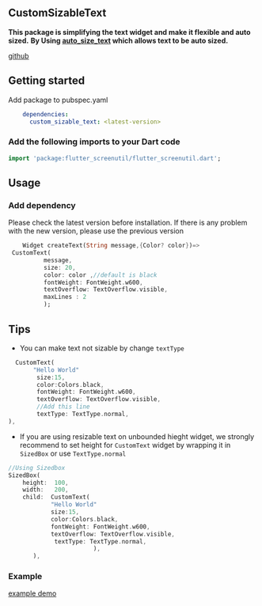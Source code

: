 ## CustomSizableText

**This package is simplifying the text widget and make it flexible and auto sized.**
**By Using [auto_size_text](https://pub.dev/packages/auto_size_text) which allows text to be auto sized.**

[github](https://github.com/ElGenius-developer/custom_sizable_text)

## Getting started
Add package to pubspec.yaml
``` yaml
    dependencies:
      custom_sizable_text: <latest-version>
```
### Add the following imports to your Dart code

```dart
import 'package:flutter_screenutil/flutter_screenutil.dart';
```


## Usage

### Add dependency

Please check the latest version before installation.
If there is any problem with the new version, please use the previous version

```dart
    Widget createText(String message,{Color? color})=>
 CustomText(
          message,
          size: 20,
          color: color ,//default is black
          fontWeight: FontWeight.w600,
          textOverflow: TextOverflow.visible,
          maxLines : 2
          );
```
## Tips 
- You can make text not sizable by change `textType`
```dart
  CustomText(
       "Hello World"
        size:15,
        color:Colors.black,
        fontWeight: FontWeight.w600,
        textOverflow: TextOverflow.visible,
        //Add this line
        textType: TextType.normal,
),
```
- If you are using resizable text on unbounded hieght widget, we strongly recommend to set height for `CustomText` widget by wrapping it in `SizedBox` or use ` TextType.normal `
 
```dart
//Using Sizedbox
SizedBox(
    height:  100,
    width:   200,
    child:  CustomText(
            "Hello World"
            size:15,
            color:Colors.black,
            fontWeight: FontWeight.w600,
            textOverflow: TextOverflow.visible,
             textType: TextType.normal,
                        ),
       ),
```

### Example

[example demo](https://github.com/ElGenius-developer/custom_sizable_text/tree/main/example/lib/main.dart)


